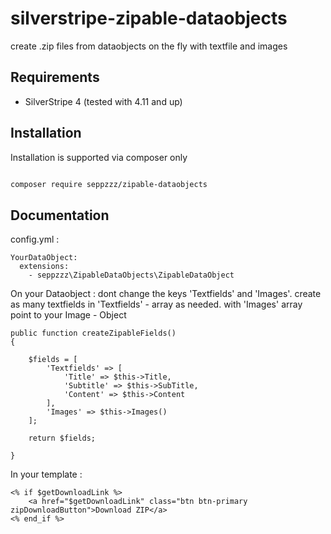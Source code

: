 # silverstripe-zipable-dataobjects
create .zip files from dataobjects on the fly with textfile and images


## Requirements

- SilverStripe 4 (tested with 4.11 and up)

## Installation

Installation is supported via composer only

```sh

composer require seppzzz/zipable-dataobjects

```

## Documentation


config.yml :

```
YourDataObject:
  extensions:
    - seppzzz\ZipableDataObjects\ZipableDataObject
```



On your Dataobject :
dont change the keys 'Textfields' and 'Images'.
create as many textfields in 'Textfields' - array as needed.
with 'Images' array point to your Image - Object 


```
public function createZipableFields()
{
		
	$fields = [
		'Textfields' => [
			'Title' => $this->Title,
			'Subtitle' => $this->SubTitle,
			'Content' => $this->Content
		],
		'Images' => $this->Images()
	];
		
	return $fields;
		
}

```



In your template :

```
<% if $getDownloadLink %>			
	<a href="$getDownloadLink" class="btn btn-primary zipDownloadButton">Download ZIP</a>
<% end_if %>
```
